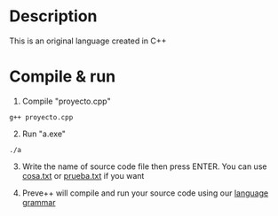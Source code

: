 # Description

This is an original language created in C++

# Compile & run

1. Compile "proyecto.cpp"

```
g++ proyecto.cpp
```

2. Run "a.exe"

```
./a
```

3. Write the name of source code file then press ENTER. You can use [cosa.txt](/blob/master/cosa.txt) or [prueba.txt](/blob/master/prueba.txt) if you want

4. Preve++ will compile and run your source code using our [language grammar](#2-Reglas-gramaticales)
